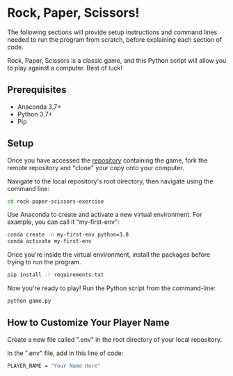# Rock, Paper, Scissors! 
The following sections will provide setup instructions and command lines needed to run the program from scratch, before explaining each section of code.

Rock, Paper, Scissors is a classic game, and this Python script will allow you to play against a computer. Best of luck! 

## Prerequisites

+ Anaconda 3.7+
+ Python 3.7+
+ Pip

## Setup
Once you have accessed the [repository](https://github.com/sarahmardjuki/rock-paper-scissors-exercise) containing the game, fork the remote repository and "clone" your copy onto your computer. 

Navigate to the local repository's root directory, then navigate using the command line:

```sh
cd rock-paper-scissors-exercise
```

Use Anaconda to create and activate a new virtual environment. For example, you can call it "my-first-env":

```sh
conda create -n my-first-env python=3.8
conda activate my-first-env
```

Once you're inside the virtual environment, install the packages before trying to run the program. 

```sh
pip install -r requirements.txt
```

Now you're ready to play! Run the Python script from the command-line:
```sh
python game.py
```

## How to Customize Your Player Name
Create a new file called ".env" in the root directory of your local repository. 

In the ".env" file, add in this line of code:
```sh
PLAYER_NAME = "Your Name Here"
```

